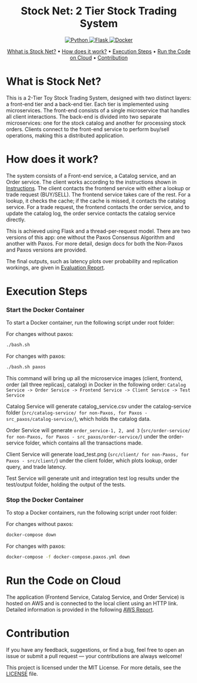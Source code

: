 <h1 align="center">
  <br>
    Stock Net: 2 Tier Stock Trading System
  <br>
</h1>

<p align="center"> 
  <a href="https://www.python.org/">
    <img src="https://img.shields.io/badge/-Python-3776AB?style=flat-square&logo=python&logoColor=white" alt="Python">
  </a>
  <a href="https://flask.palletsprojects.com/en/stable/">
    <img src="https://img.shields.io/badge/-Flask-white?style=flat-square&logo=flask&logoColor=000000" alt="Flask">
  </a>
  <a href="https://www.docker.com/">
    <img src="https://img.shields.io/badge/-Docker-2496ED?style=flat-square&logo=docker&logoColor=white" alt="Docker">
  </a>
</p>

<p align="center">
  <a href="#what-is-stock-net?">Whhat is Stock Net?</a>
  •
  <a href="#how-does-it-work">How does it work?</a>
  •
  <a href="#execution-steps">Execution Steps</a>
  •
  <a href="#run-the-code-on-cloud">Run the Code on Cloud</a>
  •
  <a href="#contribution">Contribution</a>
</p>

# What is Stock Net?
This is a 2-Tier Toy Stock Trading System, designed with two distinct layers: a front-end tier and a back-end tier. Each tier is implemented using microservices. The front-end consists of a single microservice that handles all client interactions. The back-end is divided into two separate microservices: one for the stock catalog and another for processing stock orders. Clients connect to the front-end service to perform buy/sell operations, making this a distributed application.

# How does it work?
The system consists of a Front-end service, a Catalog service, and an Order service. The client works according to the instructions shown in [Instructions](/docs/instructions_cs677.md). The client contacts the frontend service with either a lookup or trade request (BUY/SELL). The frontend service takes care of the rest. For a lookup, it checks the cache; if the cache is missed, it contacts the catalog service. For a trade request, the frontend contacts the order service, and to update the catalog log, the order service contacts the catalog service directly.

This is achieved using Flask and a thread-per-request model. There are two versions of this app: one without the Paxos Consensus Algorithm and another with Paxos. For more detail, design docs for both the Non-Paxos and Paxos versions are provided.

The final outputs, such as latency plots over probability and replication workings, are given in [Evaluation Report](/docs/evaluation_report.md).

# Execution Steps
### Start the Docker Container

To start a Docker container, run the following script under root folder:

For changes without paxos:
```bash
./bash.sh
```

For changes with paxos:
```bash
./bash.sh paxos
```

This command will bring up all the microservice images (client, frontend, order (all three replicas), catalog) in Docker in the following order: `Catalog Service -> Order Service -> Frontend Service -> Client Service -> Test Service`

Catalog Service will generate catalog_service.csv under the catalog-service folder (`src/catalog-service/ for non-Paxos, for Paxos - src_paxos/catalog-service/`), which holds the catalog data.

Order Service will generate `order_service-1, 2, and 3` (`src/order-service/ for non-Paxos, for Paxos - src_paxos/order-service/`) under the order-service folder, which contains all the transactions made.

Client Service will generate load_test.png (`src/client/ for non-Paxos, for Paxos - src/client/`) under the client folder, which plots lookup, order query, and trade latency.

Test Service will generate unit and integration test log results under the test/output folder, holding the output of the tests.

### Stop the Docker Container

To stop a Docker containers, run the following script under root folder:

For changes without paxos:
```bash
docker-compose down
```

For changes with paxos:
```bash
docker-compose -f docker-compose.paxos.yml down
```

# Run the Code on Cloud
The application (Frontend Service, Catalog Service, and Order Service) is hosted on AWS and is connected to the local client using an HTTP link. Detailed information is provided in the following [AWS Report](/docs/aws_report.md).

# Contribution
If you have any feedback, suggestions, or find a bug, feel free to open an issue or submit a pull request — your contributions are always welcome!

This project is licensed under the MIT License. For more details, see the [LICENSE](LICENSE) file.